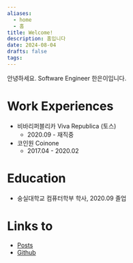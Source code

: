 ```yaml
---
aliases:
  - home
  - 홈
title: Welcome!
description: 홈입니다
date: 2024-08-04
drafts: false
tags:
---
```


안녕하세요. Software Engineer 한은이입니다.

# Work Experiences

- 비바리퍼블리카 Viva Republica (토스)
  - 2020.09 - 재직중
- 코인원 Coinone
  - 2017.04 - 2020.02

# Education

- 숭실대학교 컴퓨터학부 학사, 2020.09 졸업

# Links to

- [Posts](https://tunapanini.xyz/posts/)
- [Github](https://github.com/tunapanini)
